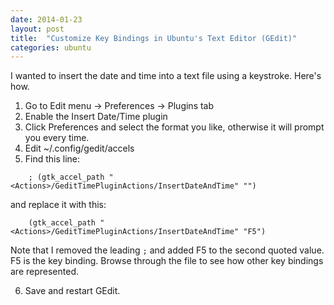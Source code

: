 ```yaml
---
date: 2014-01-23
layout: post
title:  "Customize Key Bindings in Ubuntu's Text Editor (GEdit)"
categories: ubuntu
---
```


I wanted to insert the date and time into a text file using a keystroke. Here's how.

1. Go to Edit menu -> Preferences -> Plugins tab
2. Enable the Insert Date/Time plugin
3. Click Preferences and select the format you like, otherwise it will prompt you every time.
4. Edit ~/.config/gedit/accels
5. Find this line:

 `    ; (gtk_accel_path "<Actions>/GeditTimePluginActions/InsertDateAndTime" "")`

 and replace it with this:

 `    (gtk_accel_path "<Actions>/GeditTimePluginActions/InsertDateAndTime" "F5")`

 Note that I removed the leading `;` and added F5 to the second quoted value. F5 is the key binding. Browse through the file to see how other key bindings are represented.

6. Save and restart GEdit.

